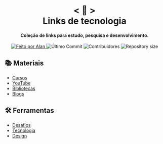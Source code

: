 <!-- Titulo -->

<h1 align="center">
    < 📜 > <br>
    Links de tecnologia
</h1>

<!-- Subtitulo -->

<h4 align="center">
  Coleção de links para estudo, pesquisa e desenvolvimento.
</h4>

<!-- Github badges -->

<p align="center">
  <a href="https://github.com/nerd0000">
    <img alt="Feito por Alan" src="https://img.shields.io/badge/made%20by-Alan-8743CC">
  </a>
  <img alt="Último Commit" src="https://img.shields.io/github/last-commit/Nerd0000/Links-de-Estudo">
  <img alt="Contribuidores" src="https://img.shields.io/github/contributors/Nerd0000/Links-de-Estudo">
  <img alt="Repository size" src="https://img.shields.io/github/repo-size/Nerd0000/Links-de-Estudo.svg">
</p>

<!-- Categorias -->

## 📚 Materiais

- [Cursos](./src/Cursos/Sites.md)
- [YouTube](./src/Cursos/Youtube.md)
- [Bibliotecas](./src/Materiais/markdowns/Bibliotecas.md)
- [Blogs](./src/Materiais/markdowns/Blogs.md)

## 🛠 Ferramentas

- [Desafios](./src/Ferramentas/Desafios.md)
- [Tecnologia](./src/Ferramentas/Tecnologia.md)
- [Design](./src/Ferramentas/Design.md)
